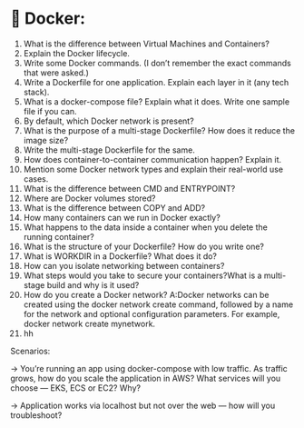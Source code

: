 # 🐳 Docker:

1. What is the difference between Virtual Machines and Containers?
2. Explain the Docker lifecycle.
3. Write some Docker commands. (I don’t remember the exact commands that were asked.)
4. Write a Dockerfile for one application. Explain each layer in it (any tech stack).
5. What is a docker-compose file? Explain what it does. Write one sample file if you can.
6. By default, which Docker network is present?
7. What is the purpose of a multi-stage Dockerfile? How does it reduce the image size?
8. Write the multi-stage Dockerfile for the same.
9. How does container-to-container communication happen? Explain it.
10. Mention some Docker network types and explain their real-world use cases.
11. What is the difference between CMD and ENTRYPOINT?
12. Where are Docker volumes stored?
13. What is the difference between COPY and ADD?
14. How many containers can we run in Docker exactly?
15. What happens to the data inside a container when you delete the running container?
16. What is the structure of your Dockerfile? How do you write one?
17. What is WORKDIR in a Dockerfile? What does it do?
18. How can you isolate networking between containers?
19. What steps would you take to secure your containers?What is a multi-stage build and why is it used?
20. How do you create a Docker network?
  A:Docker networks can be created using the docker network create command, followed by a name for the network and optional configuration parameters. For example, docker      network create mynetwork.
21. hh


Scenarios:

-> You’re running an app using docker-compose with low traffic. As traffic grows, how do you scale the application in AWS? What services will you choose — EKS, ECS or EC2? Why?

-> Application works via localhost but not over the web — how will you troubleshoot?
